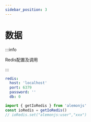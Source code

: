 ```yaml
---
sidebar_position: 3
---
```


# 数据

:::info

Redis配置及调用

:::

```yaml title="lemon.config.yaml"
redis:
  host: 'localhost'
  port: 6379
  password: ''
  db: 0
```

```ts title="src/index.ts"
import { getIoRedis } from 'alemonjs'
const ioRedis = getIoRedis()
// ioRedis.set("alemonjs:user","xxx")
```

